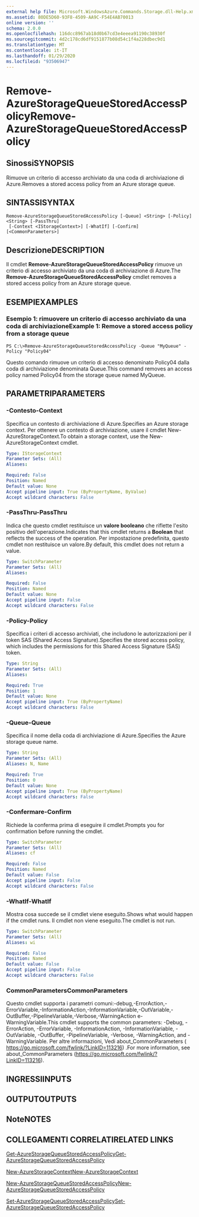 ```yaml
---
external help file: Microsoft.WindowsAzure.Commands.Storage.dll-Help.xml
ms.assetid: 80DE5D60-93F8-4509-AA9C-F54E4AB70013
online version: ''
schema: 2.0.0
ms.openlocfilehash: 116dcc8967ab18d0b67cd3e4eeea91190c38930f
ms.sourcegitcommit: 4d2c178cd6df9151877b08d54c1f4a228dbec9d1
ms.translationtype: MT
ms.contentlocale: it-IT
ms.lasthandoff: 01/29/2020
ms.locfileid: "93506947"
---
```

# <span data-ttu-id="f09f6-101">Remove-AzureStorageQueueStoredAccessPolicy</span><span class="sxs-lookup"><span data-stu-id="f09f6-101">Remove-AzureStorageQueueStoredAccessPolicy</span></span>

## <span data-ttu-id="f09f6-102">Sinossi</span><span class="sxs-lookup"><span data-stu-id="f09f6-102">SYNOPSIS</span></span>
<span data-ttu-id="f09f6-103">Rimuove un criterio di accesso archiviato da una coda di archiviazione di Azure.</span><span class="sxs-lookup"><span data-stu-id="f09f6-103">Removes a stored access policy from an Azure storage queue.</span></span>

## <span data-ttu-id="f09f6-104">SINTASSI</span><span class="sxs-lookup"><span data-stu-id="f09f6-104">SYNTAX</span></span>

```
Remove-AzureStorageQueueStoredAccessPolicy [-Queue] <String> [-Policy] <String> [-PassThru]
 [-Context <IStorageContext>] [-WhatIf] [-Confirm] [<CommonParameters>]
```

## <span data-ttu-id="f09f6-105">Descrizione</span><span class="sxs-lookup"><span data-stu-id="f09f6-105">DESCRIPTION</span></span>
<span data-ttu-id="f09f6-106">Il cmdlet **Remove-AzureStorageQueueStoredAccessPolicy** rimuove un criterio di accesso archiviato da una coda di archiviazione di Azure.</span><span class="sxs-lookup"><span data-stu-id="f09f6-106">The **Remove-AzureStorageQueueStoredAccessPolicy** cmdlet removes a stored access policy from an Azure storage queue.</span></span>

## <span data-ttu-id="f09f6-107">ESEMPI</span><span class="sxs-lookup"><span data-stu-id="f09f6-107">EXAMPLES</span></span>

### <span data-ttu-id="f09f6-108">Esempio 1: rimuovere un criterio di accesso archiviato da una coda di archiviazione</span><span class="sxs-lookup"><span data-stu-id="f09f6-108">Example 1: Remove a stored access policy from a storage queue</span></span>
```
PS C:\>Remove-AzureStorageQueueStoredAccessPolicy -Queue "MyQueue" -Policy "Policy04"
```

<span data-ttu-id="f09f6-109">Questo comando rimuove un criterio di accesso denominato Policy04 dalla coda di archiviazione denominata Queue.</span><span class="sxs-lookup"><span data-stu-id="f09f6-109">This command removes an access policy named Policy04 from the storage queue named MyQueue.</span></span>

## <span data-ttu-id="f09f6-110">PARAMETRI</span><span class="sxs-lookup"><span data-stu-id="f09f6-110">PARAMETERS</span></span>

### <span data-ttu-id="f09f6-111">-Contesto</span><span class="sxs-lookup"><span data-stu-id="f09f6-111">-Context</span></span>
<span data-ttu-id="f09f6-112">Specifica un contesto di archiviazione di Azure.</span><span class="sxs-lookup"><span data-stu-id="f09f6-112">Specifies an Azure storage context.</span></span>
<span data-ttu-id="f09f6-113">Per ottenere un contesto di archiviazione, usare il cmdlet New-AzureStorageContext.</span><span class="sxs-lookup"><span data-stu-id="f09f6-113">To obtain a storage context, use the New-AzureStorageContext cmdlet.</span></span>

```yaml
Type: IStorageContext
Parameter Sets: (All)
Aliases: 

Required: False
Position: Named
Default value: None
Accept pipeline input: True (ByPropertyName, ByValue)
Accept wildcard characters: False
```

### <span data-ttu-id="f09f6-114">-PassThru</span><span class="sxs-lookup"><span data-stu-id="f09f6-114">-PassThru</span></span>
<span data-ttu-id="f09f6-115">Indica che questo cmdlet restituisce un **valore booleano** che riflette l'esito positivo dell'operazione.</span><span class="sxs-lookup"><span data-stu-id="f09f6-115">Indicates that this cmdlet returns a **Boolean** that reflects the success of the operation.</span></span>
<span data-ttu-id="f09f6-116">Per impostazione predefinita, questo cmdlet non restituisce un valore.</span><span class="sxs-lookup"><span data-stu-id="f09f6-116">By default, this cmdlet does not return a value.</span></span>

```yaml
Type: SwitchParameter
Parameter Sets: (All)
Aliases: 

Required: False
Position: Named
Default value: None
Accept pipeline input: False
Accept wildcard characters: False
```

### <span data-ttu-id="f09f6-117">-Policy</span><span class="sxs-lookup"><span data-stu-id="f09f6-117">-Policy</span></span>
<span data-ttu-id="f09f6-118">Specifica i criteri di accesso archiviati, che includono le autorizzazioni per il token SAS (Shared Access Signature).</span><span class="sxs-lookup"><span data-stu-id="f09f6-118">Specifies the stored access policy, which includes the permissions for this Shared Access Signature (SAS) token.</span></span>

```yaml
Type: String
Parameter Sets: (All)
Aliases: 

Required: True
Position: 1
Default value: None
Accept pipeline input: True (ByPropertyName)
Accept wildcard characters: False
```

### <span data-ttu-id="f09f6-119">-Queue</span><span class="sxs-lookup"><span data-stu-id="f09f6-119">-Queue</span></span>
<span data-ttu-id="f09f6-120">Specifica il nome della coda di archiviazione di Azure.</span><span class="sxs-lookup"><span data-stu-id="f09f6-120">Specifies the Azure storage queue name.</span></span>

```yaml
Type: String
Parameter Sets: (All)
Aliases: N, Name

Required: True
Position: 0
Default value: None
Accept pipeline input: True (ByPropertyName)
Accept wildcard characters: False
```

### <span data-ttu-id="f09f6-121">-Confermare</span><span class="sxs-lookup"><span data-stu-id="f09f6-121">-Confirm</span></span>
<span data-ttu-id="f09f6-122">Richiede la conferma prima di eseguire il cmdlet.</span><span class="sxs-lookup"><span data-stu-id="f09f6-122">Prompts you for confirmation before running the cmdlet.</span></span>

```yaml
Type: SwitchParameter
Parameter Sets: (All)
Aliases: cf

Required: False
Position: Named
Default value: False
Accept pipeline input: False
Accept wildcard characters: False
```

### <span data-ttu-id="f09f6-123">-WhatIf</span><span class="sxs-lookup"><span data-stu-id="f09f6-123">-WhatIf</span></span>
<span data-ttu-id="f09f6-124">Mostra cosa succede se il cmdlet viene eseguito.</span><span class="sxs-lookup"><span data-stu-id="f09f6-124">Shows what would happen if the cmdlet runs.</span></span>
<span data-ttu-id="f09f6-125">Il cmdlet non viene eseguito.</span><span class="sxs-lookup"><span data-stu-id="f09f6-125">The cmdlet is not run.</span></span>

```yaml
Type: SwitchParameter
Parameter Sets: (All)
Aliases: wi

Required: False
Position: Named
Default value: False
Accept pipeline input: False
Accept wildcard characters: False
```

### <span data-ttu-id="f09f6-126">CommonParameters</span><span class="sxs-lookup"><span data-stu-id="f09f6-126">CommonParameters</span></span>
<span data-ttu-id="f09f6-127">Questo cmdlet supporta i parametri comuni:-debug,-ErrorAction,-ErrorVariable,-InformationAction,-InformationVariable,-OutVariable,-OutBuffer,-PipelineVariable,-Verbose,-WarningAction e-WarningVariable.</span><span class="sxs-lookup"><span data-stu-id="f09f6-127">This cmdlet supports the common parameters: -Debug, -ErrorAction, -ErrorVariable, -InformationAction, -InformationVariable, -OutVariable, -OutBuffer, -PipelineVariable, -Verbose, -WarningAction, and -WarningVariable.</span></span> <span data-ttu-id="f09f6-128">Per altre informazioni, Vedi about_CommonParameters ( https://go.microsoft.com/fwlink/?LinkID=113216) .</span><span class="sxs-lookup"><span data-stu-id="f09f6-128">For more information, see about_CommonParameters (https://go.microsoft.com/fwlink/?LinkID=113216).</span></span>

## <span data-ttu-id="f09f6-129">INGRESSI</span><span class="sxs-lookup"><span data-stu-id="f09f6-129">INPUTS</span></span>

## <span data-ttu-id="f09f6-130">OUTPUT</span><span class="sxs-lookup"><span data-stu-id="f09f6-130">OUTPUTS</span></span>

## <span data-ttu-id="f09f6-131">Note</span><span class="sxs-lookup"><span data-stu-id="f09f6-131">NOTES</span></span>

## <span data-ttu-id="f09f6-132">COLLEGAMENTI CORRELATI</span><span class="sxs-lookup"><span data-stu-id="f09f6-132">RELATED LINKS</span></span>

[<span data-ttu-id="f09f6-133">Get-AzureStorageQueueStoredAccessPolicy</span><span class="sxs-lookup"><span data-stu-id="f09f6-133">Get-AzureStorageQueueStoredAccessPolicy</span></span>](./Get-AzureStorageQueueStoredAccessPolicy.md)

[<span data-ttu-id="f09f6-134">New-AzureStorageContext</span><span class="sxs-lookup"><span data-stu-id="f09f6-134">New-AzureStorageContext</span></span>](./New-AzureStorageContext.md)

[<span data-ttu-id="f09f6-135">New-AzureStorageQueueStoredAccessPolicy</span><span class="sxs-lookup"><span data-stu-id="f09f6-135">New-AzureStorageQueueStoredAccessPolicy</span></span>](./New-AzureStorageQueueStoredAccessPolicy.md)

[<span data-ttu-id="f09f6-136">Set-AzureStorageQueueStoredAccessPolicy</span><span class="sxs-lookup"><span data-stu-id="f09f6-136">Set-AzureStorageQueueStoredAccessPolicy</span></span>](./Set-AzureStorageQueueStoredAccessPolicy.md)
